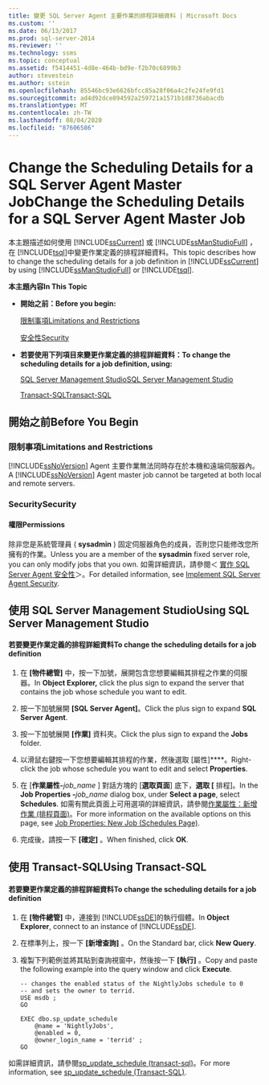 ```yaml
---
title: 變更 SQL Server Agent 主要作業的排程詳細資料 | Microsoft Docs
ms.custom: ''
ms.date: 06/13/2017
ms.prod: sql-server-2014
ms.reviewer: ''
ms.technology: ssms
ms.topic: conceptual
ms.assetid: f5414451-4d8e-464b-bd9e-f2b70c6899b3
author: stevestein
ms.author: sstein
ms.openlocfilehash: 85546bc93e6626bfcc85a28f06a4c2fe24fe9fd1
ms.sourcegitcommit: ad4d92dce894592a259721a1571b1d8736abacdb
ms.translationtype: MT
ms.contentlocale: zh-TW
ms.lasthandoff: 08/04/2020
ms.locfileid: "87606586"
---
```

# <a name="change-the-scheduling-details-for-a-sql-server-agent-master-job"></a><span data-ttu-id="dbc11-102">Change the Scheduling Details for a SQL Server Agent Master Job</span><span class="sxs-lookup"><span data-stu-id="dbc11-102">Change the Scheduling Details for a SQL Server Agent Master Job</span></span>
  <span data-ttu-id="dbc11-103">本主題描述如何使用 [!INCLUDE[ssCurrent](../../includes/sscurrent-md.md)] 或 [!INCLUDE[ssManStudioFull](../../includes/ssmanstudiofull-md.md)] ，在 [!INCLUDE[tsql](../../includes/tsql-md.md)]中變更作業定義的排程詳細資料。</span><span class="sxs-lookup"><span data-stu-id="dbc11-103">This topic describes how to change the scheduling details for a job definition in [!INCLUDE[ssCurrent](../../includes/sscurrent-md.md)] by using [!INCLUDE[ssManStudioFull](../../includes/ssmanstudiofull-md.md)] or [!INCLUDE[tsql](../../includes/tsql-md.md)].</span></span>  
  
 <span data-ttu-id="dbc11-104">**本主題內容**</span><span class="sxs-lookup"><span data-stu-id="dbc11-104">**In This Topic**</span></span>  
  
-   <span data-ttu-id="dbc11-105">**開始之前：**</span><span class="sxs-lookup"><span data-stu-id="dbc11-105">**Before you begin:**</span></span>  
  
     [<span data-ttu-id="dbc11-106">限制事項</span><span class="sxs-lookup"><span data-stu-id="dbc11-106">Limitations and Restrictions</span></span>](#Restrictions)  
  
     [<span data-ttu-id="dbc11-107">安全性</span><span class="sxs-lookup"><span data-stu-id="dbc11-107">Security</span></span>](#Security)  
  
-   <span data-ttu-id="dbc11-108">**若要使用下列項目來變更作業定義的排程詳細資料：**</span><span class="sxs-lookup"><span data-stu-id="dbc11-108">**To change the scheduling details for a job definition, using:**</span></span>  
  
     [<span data-ttu-id="dbc11-109">SQL Server Management Studio</span><span class="sxs-lookup"><span data-stu-id="dbc11-109">SQL Server Management Studio</span></span>](#SSMSProcedure)  
  
     [<span data-ttu-id="dbc11-110">Transact-SQL</span><span class="sxs-lookup"><span data-stu-id="dbc11-110">Transact-SQL</span></span>](#TsqlProcedure)  
  
##  <a name="before-you-begin"></a><a name="BeforeYouBegin"></a> <span data-ttu-id="dbc11-111">開始之前</span><span class="sxs-lookup"><span data-stu-id="dbc11-111">Before You Begin</span></span>  
  
###  <a name="limitations-and-restrictions"></a><a name="Restrictions"></a> <span data-ttu-id="dbc11-112">限制事項</span><span class="sxs-lookup"><span data-stu-id="dbc11-112">Limitations and Restrictions</span></span>  
 <span data-ttu-id="dbc11-113">[!INCLUDE[ssNoVersion](../../includes/ssnoversion-md.md)] Agent 主要作業無法同時存在於本機和遠端伺服器內。</span><span class="sxs-lookup"><span data-stu-id="dbc11-113">A [!INCLUDE[ssNoVersion](../../includes/ssnoversion-md.md)] Agent master job cannot be targeted at both local and remote servers.</span></span>  
  
###  <a name="security"></a><a name="Security"></a> <span data-ttu-id="dbc11-114">Security</span><span class="sxs-lookup"><span data-stu-id="dbc11-114">Security</span></span>  
  
####  <a name="permissions"></a><a name="Permissions"></a> <span data-ttu-id="dbc11-115">權限</span><span class="sxs-lookup"><span data-stu-id="dbc11-115">Permissions</span></span>  
 <span data-ttu-id="dbc11-116">除非您是系統管理員 ( **sysadmin** ) 固定伺服器角色的成員，否則您只能修改您所擁有的作業。</span><span class="sxs-lookup"><span data-stu-id="dbc11-116">Unless you are a member of the **sysadmin** fixed server role, you can only modify jobs that you own.</span></span> <span data-ttu-id="dbc11-117">如需詳細資訊，請參閱＜ [實作 SQL Server Agent 安全性](implement-sql-server-agent-security.md)＞。</span><span class="sxs-lookup"><span data-stu-id="dbc11-117">For detailed information, see [Implement SQL Server Agent Security](implement-sql-server-agent-security.md).</span></span>  
  
##  <a name="using-sql-server-management-studio"></a><a name="SSMSProcedure"></a> <span data-ttu-id="dbc11-118">使用 SQL Server Management Studio</span><span class="sxs-lookup"><span data-stu-id="dbc11-118">Using SQL Server Management Studio</span></span>  
  
#### <a name="to-change-the-scheduling-details-for-a-job-definition"></a><span data-ttu-id="dbc11-119">若要變更作業定義的排程詳細資料</span><span class="sxs-lookup"><span data-stu-id="dbc11-119">To change the scheduling details for a job definition</span></span>  
  
1.  <span data-ttu-id="dbc11-120">在 **[物件總管]** 中，按一下加號，展開包含您想要編輯其排程之作業的伺服器。</span><span class="sxs-lookup"><span data-stu-id="dbc11-120">In **Object Explorer,** click the plus sign to expand the server that contains the job whose schedule you want to edit.</span></span>  
  
2.  <span data-ttu-id="dbc11-121">按一下加號展開 **[SQL Server Agent]**。</span><span class="sxs-lookup"><span data-stu-id="dbc11-121">Click the plus sign to expand **SQL Server Agent**.</span></span>  
  
3.  <span data-ttu-id="dbc11-122">按一下加號展開 **[作業]** 資料夾。</span><span class="sxs-lookup"><span data-stu-id="dbc11-122">Click the plus sign to expand the **Jobs** folder.</span></span>  
  
4.  <span data-ttu-id="dbc11-123">以滑鼠右鍵按一下您想要編輯其排程的作業，然後選取 [屬性]\*\*\*\*。</span><span class="sxs-lookup"><span data-stu-id="dbc11-123">Right-click the job whose schedule you want to edit and select **Properties**.</span></span>  
  
5.  <span data-ttu-id="dbc11-124">在 [**作業屬性-**_job_name_ ] 對話方塊的 [**選取頁面**] 底下，**選取 [** 排程]。</span><span class="sxs-lookup"><span data-stu-id="dbc11-124">In the **Job Properties -**_job_name_ dialog box, under **Select a page**, select **Schedules**.</span></span> <span data-ttu-id="dbc11-125">如需有關此頁面上可用選項的詳細資訊，請參閱[作業屬性：新增作業 &#40;排程頁面&#41;](job-properties-new-job-schedules-page.md)。</span><span class="sxs-lookup"><span data-stu-id="dbc11-125">For more information on the available options on this page, see [Job Properties: New Job &#40;Schedules Page&#41;](job-properties-new-job-schedules-page.md).</span></span>  
  
6.  <span data-ttu-id="dbc11-126">完成後，請按一下 **[確定]** 。</span><span class="sxs-lookup"><span data-stu-id="dbc11-126">When finished, click **OK**.</span></span>  
  
##  <a name="using-transact-sql"></a><a name="TsqlProcedure"></a> <span data-ttu-id="dbc11-127">使用 Transact-SQL</span><span class="sxs-lookup"><span data-stu-id="dbc11-127">Using Transact-SQL</span></span>  
  
#### <a name="to-change-the-scheduling-details-for-a-job-definition"></a><span data-ttu-id="dbc11-128">若要變更作業定義的排程詳細資料</span><span class="sxs-lookup"><span data-stu-id="dbc11-128">To change the scheduling details for a job definition</span></span>  
  
1.  <span data-ttu-id="dbc11-129">在 **[物件總管]** 中，連接到 [!INCLUDE[ssDE](../../includes/ssde-md.md)]的執行個體。</span><span class="sxs-lookup"><span data-stu-id="dbc11-129">In **Object Explorer**, connect to an instance of [!INCLUDE[ssDE](../../includes/ssde-md.md)].</span></span>  
  
2.  <span data-ttu-id="dbc11-130">在標準列上，按一下 **[新增查詢]** 。</span><span class="sxs-lookup"><span data-stu-id="dbc11-130">On the Standard bar, click **New Query**.</span></span>  
  
3.  <span data-ttu-id="dbc11-131">複製下列範例並將其貼到查詢視窗中，然後按一下 **[執行]** 。</span><span class="sxs-lookup"><span data-stu-id="dbc11-131">Copy and paste the following example into the query window and click **Execute**.</span></span>  
  
    ```  
    -- changes the enabled status of the NightlyJobs schedule to 0   
    -- and sets the owner to terrid.   
    USE msdb ;  
    GO  
  
    EXEC dbo.sp_update_schedule  
        @name = 'NightlyJobs',  
        @enabled = 0,  
        @owner_login_name = 'terrid' ;  
    GO  
    ```  
  
 <span data-ttu-id="dbc11-132">如需詳細資訊，請參閱[sp_update_schedule &#40;transact-sql&#41;](/sql/relational-databases/system-stored-procedures/sp-update-schedule-transact-sql)。</span><span class="sxs-lookup"><span data-stu-id="dbc11-132">For more information, see [sp_update_schedule &#40;Transact-SQL&#41;](/sql/relational-databases/system-stored-procedures/sp-update-schedule-transact-sql).</span></span>  
  
  
